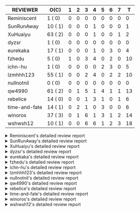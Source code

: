 |   REVIEWER    |  O(C)   | 1 | 2 | 3 | 4 | 5 | 6 | 7 | T  |
|---------------|---------|---|---|---|---|---|---|---|----|
| Reminiscent   |  1 ( 0) | 0 | 0 | 0 | 0 | 0 | 0 | 0 |  0 |
| SunRunAway    | 10 ( 1) | 0 | 0 | 0 | 1 | 0 | 0 | 0 |  1 |
| XuHuaiyu      | 63 ( 2) | 0 | 0 | 0 | 1 | 0 | 0 | 1 |  2 |
| dyzsr         |  1 ( 0) | 0 | 0 | 0 | 0 | 0 | 0 | 0 |  0 |
| eurekaka      | 17 ( 1) | 0 | 0 | 0 | 1 | 0 | 3 | 0 |  4 |
| fzhedu        |  5 ( 0) | 1 | 0 | 3 | 4 | 0 | 2 | 0 | 10 |
| ichn-hu       |  1 ( 0) | 0 | 0 | 0 | 0 | 2 | 3 | 0 |  5 |
| lzmhhh123     | 55 ( 1) | 0 | 0 | 2 | 4 | 0 | 2 | 2 | 10 |
| nullnotnil    |  0 ( 0) | 0 | 0 | 0 | 0 | 0 | 0 | 0 |  0 |
| qw4990        | 61 ( 2) | 0 | 1 | 5 | 1 | 4 | 1 | 1 | 13 |
| rebelice      | 14 ( 0) | 0 | 0 | 1 | 3 | 1 | 0 | 1 |  6 |
| time-and-fate | 14 ( 1) | 0 | 2 | 1 | 0 | 3 | 0 | 0 |  6 |
| winoros       | 37 ( 3) | 0 | 1 | 6 | 1 | 3 | 1 | 2 | 14 |
| wshwsh12      | 10 ( 1) | 0 | 0 | 6 | 6 | 1 | 2 | 3 | 18 |


<details> 
  <summary>Reminiscent's detailed review report</summary> 

## To Be Reviewed

|    REPO    |                                                              PR                                                               | C | LASTED |
|------------|-------------------------------------------------------------------------------------------------------------------------------|---|--------|
| tidb/24016 | [planner: fix index-out-of-range error when checking only_full_group_by (#23844)](https://github.com/pingcap/tidb/pull/24016) |   | 53d20h |


## Reviewed in Last 7 Days

| REPO | PR | C | D | R |
|------|----|---|---|---|


</details> 


<details> 
  <summary>SunRunAway's detailed review report</summary> 

## To Be Reviewed

|    REPO    |                                                                  PR                                                                   | C | LASTED  |
|------------|---------------------------------------------------------------------------------------------------------------------------------------|---|---------|
| tidb/19178 | [executor: Refactor probe channel](https://github.com/pingcap/tidb/pull/19178)                                                        |   | 297d18h |
| tidb/19807 | [executor: parallel evaluation for hash aggregate distinct](https://github.com/pingcap/tidb/pull/19807)                               |   | 275d12h |
| tidb/19900 | [executor: enable inline projection for sort&topN](https://github.com/pingcap/tidb/pull/19900)                                        | Y | 270d19h |
| tidb/20140 | [expressions: Support `bin-to-uuid` and `uuid-to-bin`](https://github.com/pingcap/tidb/pull/20140)                                    |   | 257d23h |
| tidb/21207 | [planner: fix the inappropriate out-of-range range estimation rule](https://github.com/pingcap/tidb/pull/21207)                       |   | 195d20h |
| tidb/21834 | [planner: enhanced index range calculation plan](https://github.com/pingcap/tidb/pull/21834)                                          |   | 172d20h |
| tidb/21878 | [planner: do not push down lock to pointGet/bacthPointGet when selection exists](https://github.com/pingcap/tidb/pull/21878)          |   | 170d19h |
| tidb/21956 | [planner/preprocessor: disallow into-outfile clause in some place](https://github.com/pingcap/tidb/pull/21956)                        |   | 166d0h  |
| tidb/22217 | [*: rewrite origin SQL with default DB for SQL bindings (#21275)](https://github.com/pingcap/tidb/pull/22217)                         |   | 151d19h |
| tidb/22379 | [[experiment] executor: allow aggregation to spill disk when running out of memory quota](https://github.com/pingcap/tidb/pull/22379) |   | 144d20h |


## Reviewed in Last 7 Days

|     REPO     |                                    PR                                     | C | D |  R   |
|--------------|---------------------------------------------------------------------------|---|---|------|
| docs-cn/6381 | [Add documentation for SEM](https://github.com/pingcap/docs-cn/pull/6381) |   | 4 | 2d1h |


</details> 


<details> 
  <summary>XuHuaiyu's detailed review report</summary> 

## To Be Reviewed

|     REPO     |                                                                                    PR                                                                                     | C | LASTED  |
|--------------|---------------------------------------------------------------------------------------------------------------------------------------------------------------------------|---|---------|
| docs-cn/5561 | [Add sql optimization-related docs to toc](https://github.com/pingcap/docs-cn/pull/5561)                                                                                  |   | 104d16h |
| tidb/19900   | [executor: enable inline projection for sort&topN](https://github.com/pingcap/tidb/pull/19900)                                                                            | Y | 270d19h |
| docs-cn/6409 | [Change tidb_memory_usage_alarm_ratio scope to instance ](https://github.com/pingcap/docs-cn/pull/6409)                                                                   |   | 2d17h   |
| tidb/19957   | [executor: add builtin aggregate function `json_arrayagg`](https://github.com/pingcap/tidb/pull/19957)                                                                    | Y | 268d15h |
| tidb/20140   | [expressions: Support `bin-to-uuid` and `uuid-to-bin`](https://github.com/pingcap/tidb/pull/20140)                                                                        |   | 257d23h |
| tidb/20790   | [collation: add pinyin collation for chinese charset support](https://github.com/pingcap/tidb/pull/20790)                                                                 |   | 215d22h |
| tidb/21064   | [planner, executor: fix cast not check error](https://github.com/pingcap/tidb/pull/21064)                                                                                 |   | 203d10h |
| tidb/21334   | [*: make rollback work on user-defined variables](https://github.com/pingcap/tidb/pull/21334)                                                                             |   | 192d15h |
| tidb/21401   | [expression: incompatibility with MySQL for ADDTIME()](https://github.com/pingcap/tidb/pull/21401)                                                                        |   | 188d12h |
| tidb/21536   | [executor: add slow-log file meta cache to avoid repeat read file meta information](https://github.com/pingcap/tidb/pull/21536)                                           |   | 181d16h |
| tidb/21564   | [ddl: fix Incorrect behavior of NO_ZERO_DATE when altering table](https://github.com/pingcap/tidb/pull/21564)                                                             |   | 180d17h |
| tidb/22131   | [privilege: remove leading and trailing space when create user and role](https://github.com/pingcap/tidb/pull/22131)                                                      |   | 157d20h |
| tidb/22163   | [expression: separated arithmeticMinusIntSig](https://github.com/pingcap/tidb/pull/22163)                                                                                 |   | 153d14h |
| tidb/22186   | [executor: fix select into outfile with year type column has no data (#22175)](https://github.com/pingcap/tidb/pull/22186)                                                |   | 152d17h |
| tidb/22616   | [expression: from_unixtime accept 64-bit integers](https://github.com/pingcap/tidb/pull/22616)                                                                            |   | 129d0h  |
| tidb/22631   | [executor: refine window processor](https://github.com/pingcap/tidb/pull/22631)                                                                                           |   | 127d0h  |
| tidb/22696   | [expression: enable arithmetic Mod push down](https://github.com/pingcap/tidb/pull/22696)                                                                                 |   | 123d18h |
| tidb/22711   | [executor: Fix inline schema name](https://github.com/pingcap/tidb/pull/22711)                                                                                            |   | 123d13h |
| tidb/22722   | [planner, errno: make error code of ErrMixOfGroupFuncAndFields consistent with MySQL](https://github.com/pingcap/tidb/pull/22722)                                         |   | 122d22h |
| tidb/23012   | [executor: fix affected rows of ddls and complete uint tests](https://github.com/pingcap/tidb/pull/23012)                                                                 |   | 98d18h  |
| tidb/23295   | [util, types: don't let SPM be affected by charset (#23161)](https://github.com/pingcap/tidb/pull/23295)                                                                  |   | 86d13h  |
| tidb/23336   | [expression: fix unexpected constant fold when year compare string (#23281)](https://github.com/pingcap/tidb/pull/23336)                                                  |   | 82d20h  |
| tidb/23348   | [planner: show cast type in EXPLAIN in coptask (#23123)](https://github.com/pingcap/tidb/pull/23348)                                                                      |   | 82d19h  |
| tidb/23350   | [util/stringutil, util/ranger, planner: use hierarchical separators to simplify the parsing for info of EXPLAIN ](https://github.com/pingcap/tidb/pull/23350)             |   | 82d19h  |
| tidb/23398   | [expression: fix refine compare constant (#23339)](https://github.com/pingcap/tidb/pull/23398)                                                                            |   | 80d19h  |
| tidb/23433   | [WIP: speed up for slow query logs retrieving ](https://github.com/pingcap/tidb/pull/23433)                                                                               |   | 79d18h  |
| tidb/23497   | [expression: Let TiDB use Hyperscan to support multi-pattern-match](https://github.com/pingcap/tidb/pull/23497)                                                           |   | 74d23h  |
| tidb/23562   | [execution: reuse iterator in hash join](https://github.com/pingcap/tidb/pull/23562)                                                                                      |   | 73d14h  |
| tidb/23640   | [*: fix the bug about YEAR(0.9) returns NULL instead of 0 in NO_ZERO_DATE mode](https://github.com/pingcap/tidb/pull/23640)                                               |   | 69d15h  |
| tidb/23661   | [expression: Maintain separate scalar function pushdown lists for each engine instead of unified. (#23284)](https://github.com/pingcap/tidb/pull/23661)                   |   | 68d21h  |
| tidb/23884   | [Metric: Collect TiKV Read Duration Metric for SLI/SLO](https://github.com/pingcap/tidb/pull/23884)                                                                       |   | 60d21h  |
| tidb/23964   | [executor: GROUP_CONCAT(float) is not compatible with mysql](https://github.com/pingcap/tidb/pull/23964)                                                                  |   | 55d18h  |
| tidb/24016   | [planner: fix index-out-of-range error when checking only_full_group_by (#23844)](https://github.com/pingcap/tidb/pull/24016)                                             |   | 53d20h  |
| tidb/24033   | [statistics: fix some unstable tests in global stats (#23502)](https://github.com/pingcap/tidb/pull/24033)                                                                |   | 53d10h  |
| tidb/24053   | [executor: fix wrong convert from bit to string when do projection (#23960)](https://github.com/pingcap/tidb/pull/24053)                                                  |   | 52d17h  |
| tidb/24061   | [statistics: fix some potential panic in statistics (#23988)](https://github.com/pingcap/tidb/pull/24061)                                                                 |   | 52d14h  |
| tidb/24079   | [planner: change descScanFactor to scanFactor when ExpectedCount is small. (#23972)](https://github.com/pingcap/tidb/pull/24079)                                          |   | 51d21h  |
| tidb/24155   | [planner, executor: fix index merge partial table scan schema (#23936)](https://github.com/pingcap/tidb/pull/24155)                                                       |   | 47d21h  |
| tidb/24179   | [expression: fix float64 overflow check in plus/minus real function](https://github.com/pingcap/tidb/pull/24179)                                                          |   | 47d0h   |
| tidb/24228   | [executor: skip TestPrepareStmtAfterIsolationReadChange when race enable (#24200)](https://github.com/pingcap/tidb/pull/24228)                                            |   | 44d23h  |
| tidb/24241   | [planner/core: remove random test to reduce CI time (#24207)](https://github.com/pingcap/tidb/pull/24241)                                                                 |   | 44d16h  |
| tidb/24267   | [expression: fix wrong flen infer for bit constant (#23867)](https://github.com/pingcap/tidb/pull/24267)                                                                  |   | 42d19h  |
| tidb/24345   | [executor: fix data race of parallel apply operator (#24257)](https://github.com/pingcap/tidb/pull/24345)                                                                 |   | 39d20h  |
| tidb/24354   | [expression: fix wrong type infer for agg function when type is null (#24290)](https://github.com/pingcap/tidb/pull/24354)                                                |   | 39d18h  |
| tidb/24371   | [*: avoid create new parser object in prepared exec](https://github.com/pingcap/tidb/pull/24371)                                                                          |   | 38d21h  |
| tidb/24671   | [(DNM) Revert "planner, executor: enable inline projection for Limit (#20288)"](https://github.com/pingcap/tidb/pull/24671)                                               |   | 23d17h  |
| tidb/24772   | [executor: fix wrong enum key in point get (#24618)](https://github.com/pingcap/tidb/pull/24772)                                                                          |   | 18d8h   |
| tidb/24802   | [executor: add table name in log (#24666)](https://github.com/pingcap/tidb/pull/24802)                                                                                    |   | 17d17h  |
| tidb/24816   | [*: fix inconsistent spelling "Sql"](https://github.com/pingcap/tidb/pull/24816)                                                                                          |   | 16d21h  |
| tidb/24889   | [types: warning information is inconsistent with MySQL when convert string to double/float](https://github.com/pingcap/tidb/pull/24889)                                   |   | 12d15h  |
| tidb/24913   | [planner: fix incorrect usage of UNION and INTO](https://github.com/pingcap/tidb/pull/24913)                                                                              |   | 11d0h   |
| tidb/24915   | [expresssion: determine the field type of control function with enum type (#24830)](https://github.com/pingcap/tidb/pull/24915)                                           |   | 10d23h  |
| tidb/25011   | [executor: make the ParallelApply be safe to be called again after returning empty results (#24935)](https://github.com/pingcap/tidb/pull/25011)                          |   | 6d0h    |
| tidb/25051   | [planner/core: support union all for mpp. (#24287)](https://github.com/pingcap/tidb/pull/25051)                                                                           |   | 4d21h   |
| tidb/25058   | [bindinfo,planner: report error when creating sql binding on temporary table](https://github.com/pingcap/tidb/pull/25058)                                                 |   | 4d18h   |
| tidb/25078   | [.github: update codeowners](https://github.com/pingcap/tidb/pull/25078)                                                                                                  |   | 4d0h    |
| tidb/25116   | [executor: fix ifnull bug when arg is enum/set (#25110)](https://github.com/pingcap/tidb/pull/25116)                                                                      |   | 3d12h   |
| tidb/25133   | [expression: push down left/right/abs to tiflash (#25018)](https://github.com/pingcap/tidb/pull/25133)                                                                    |   | 2d23h   |
| tidb/25135   | [typo: GetlogicalTS4TaskMap -> GetLogicalTS4TaskMap](https://github.com/pingcap/tidb/pull/25135)                                                                          |   | 2d22h   |
| tidb/25139   | [planner: fix a panic caused by sinking a Limit with inlined Proj into IndexLookUp when accessing a partition table (#25063)](https://github.com/pingcap/tidb/pull/25139) |   | 2d21h   |
| tidb/25148   | [expression: support `str_to_date` push to TiFlash (#25095)](https://github.com/pingcap/tidb/pull/25148)                                                                  |   | 2d20h   |
| tidb/25162   | [planner/core: push down topn to mpp (#24081)](https://github.com/pingcap/tidb/pull/25162)                                                                                |   | 2d18h   |
| tidb/25171   | [expression: Support push function replace down to TiFlash (#25084)](https://github.com/pingcap/tidb/pull/25171)                                                          |   | 2d15h   |


## Reviewed in Last 7 Days

|    REPO    |                                             PR                                              | C | D |   R   |
|------------|---------------------------------------------------------------------------------------------|---|---|-------|
| tidb/25110 | [executor: fix ifnull bug when arg is enum/set](https://github.com/pingcap/tidb/pull/25110) |   | 4 | 0h    |
| tidb/24809 | [executor: add CTEExec and CTETableReaderExec](https://github.com/pingcap/tidb/pull/24809)  |   | 7 | 11d0h |


</details> 


<details> 
  <summary>dyzsr's detailed review report</summary> 

## To Be Reviewed

|    REPO    |                                                                 PR                                                                  | C | LASTED |
|------------|-------------------------------------------------------------------------------------------------------------------------------------|---|--------|
| tidb/24018 | [ranger: fix the range construction behavior when the column's type is `YEAR` (#23559)](https://github.com/pingcap/tidb/pull/24018) |   | 53d19h |


## Reviewed in Last 7 Days

| REPO | PR | C | D | R |
|------|----|---|---|---|


</details> 


<details> 
  <summary>eurekaka's detailed review report</summary> 

## To Be Reviewed

|    REPO    |                                                                PR                                                                | C | LASTED  |
|------------|----------------------------------------------------------------------------------------------------------------------------------|---|---------|
| tidb/20877 | [statistics: collect index usage information](https://github.com/pingcap/tidb/pull/20877)                                        |   | 213d18h |
| tidb/23316 | [planner: Fix rebuild range for prepared plan](https://github.com/pingcap/tidb/pull/23316)                                       |   | 83d18h  |
| tidb/23373 | [executor: fix get var expr when session var is hex literal (#23241)](https://github.com/pingcap/tidb/pull/23373)                |   | 81d20h  |
| tidb/23760 | [collation: fix tidb panic when compare string with collation](https://github.com/pingcap/tidb/pull/23760)                       |   | 67d15h  |
| tidb/24033 | [statistics: fix some unstable tests in global stats (#23502)](https://github.com/pingcap/tidb/pull/24033)                       |   | 53d10h  |
| tidb/24061 | [statistics: fix some potential panic in statistics (#23988)](https://github.com/pingcap/tidb/pull/24061)                        |   | 52d14h  |
| tidb/24079 | [planner: change descScanFactor to scanFactor when ExpectedCount is small. (#23972)](https://github.com/pingcap/tidb/pull/24079) |   | 51d21h  |
| tidb/24147 | [docs/design: add proposal for common table expression](https://github.com/pingcap/tidb/pull/24147)                              |   | 48d0h   |
| tidb/24155 | [planner, executor: fix index merge partial table scan schema (#23936)](https://github.com/pingcap/tidb/pull/24155)              |   | 47d21h  |
| tidb/24633 | [planner: fix incorrect TableDual plan built from nulleq (#24596)](https://github.com/pingcap/tidb/pull/24633)                   | Y | 24d15h  |
| tidb/24635 | [ranger: fix the case which could have duplicate ranges (#24590)](https://github.com/pingcap/tidb/pull/24635)                    |   | 24d15h  |
| tidb/24649 | [server: close the temporary session in HTTP API to avoid memory leak (#24339)](https://github.com/pingcap/tidb/pull/24649)      |   | 24d1h   |
| tidb/24650 | [server: close the temporary session in HTTP API to avoid memory leak (#24339)](https://github.com/pingcap/tidb/pull/24650)      |   | 24d1h   |
| tidb/25051 | [planner/core: support union all for mpp. (#24287)](https://github.com/pingcap/tidb/pull/25051)                                  |   | 4d21h   |
| tidb/25058 | [bindinfo,planner: report error when creating sql binding on temporary table](https://github.com/pingcap/tidb/pull/25058)        |   | 4d18h   |
| tidb/25062 | [planner: generate correct number of rows when all agg funcs are pruned (#24937)](https://github.com/pingcap/tidb/pull/25062)    |   | 4d17h   |
| tidb/25162 | [planner/core: push down topn to mpp (#24081)](https://github.com/pingcap/tidb/pull/25162)                                       |   | 2d18h   |


## Reviewed in Last 7 Days

|    REPO    |                                                          PR                                                           | C | D |   R    |
|------------|-----------------------------------------------------------------------------------------------------------------------|---|---|--------|
| tidb/25081 | [planner: support explain analyze for mpp task with union (#24898)](https://github.com/pingcap/tidb/pull/25081)       |   | 4 | 4h     |
| tidb/24999 | [statistics: support indexes containing virtual column for full sampling](https://github.com/pingcap/tidb/pull/24999) |   | 6 | 20h    |
| tidb/24958 | [statistics: relax the check of the OutOfRange](https://github.com/pingcap/tidb/pull/24958)                           |   | 6 | 3d21h  |
| tidb/24287 | [planner/core: support union all for mpp.](https://github.com/pingcap/tidb/pull/24287)                                |   | 6 | 35d23h |


</details> 


<details> 
  <summary>fzhedu's detailed review report</summary> 

## To Be Reviewed

|    REPO    |                                                          PR                                                           | C | LASTED |
|------------|-----------------------------------------------------------------------------------------------------------------------|---|--------|
| tidb/24724 | [store/copr: balance region for batch cop task (#24521)](https://github.com/pingcap/tidb/pull/24724)                  |   | 19d17h |
| tidb/25051 | [planner/core: support union all for mpp. (#24287)](https://github.com/pingcap/tidb/pull/25051)                       |   | 4d21h  |
| tidb/25106 | [planner: support push down broadcast cartesian join to TiFlash (#25049)](https://github.com/pingcap/tidb/pull/25106) |   | 3d17h  |
| tidb/25142 | [planner: Mpp outer join build side (#25130)](https://github.com/pingcap/tidb/pull/25142)                             |   | 2d21h  |
| tidb/25159 | [planner/core: support limit push down (#24757)](https://github.com/pingcap/tidb/pull/25159)                          |   | 2d18h  |


## Reviewed in Last 7 Days

|    REPO    |                                                      PR                                                      | C | D |   R    |
|------------|--------------------------------------------------------------------------------------------------------------|---|---|--------|
| tics/2109  | [Cartesian join may poc](https://github.com/pingcap/tics/pull/2109)                                          |   | 1 | 1h     |
| tics/2083  | [use multi threads for not joined data](https://github.com/pingcap/tics/pull/2083)                           |   | 3 | 8h     |
| tidb/25138 | [planner/core: remove unstable test](https://github.com/pingcap/tidb/pull/25138)                             |   | 3 | 0h     |
| tidb/25130 | [planner: Mpp outer join build side](https://github.com/pingcap/tidb/pull/25130)                             |   | 3 | 0h     |
| tics/2041  | [support cartesian join in TiFlash](https://github.com/pingcap/tics/pull/2041)                               |   | 4 | 2d1h   |
| tidb/24757 | [planner/core: support limit push down](https://github.com/pingcap/tidb/pull/24757)                          |   | 4 | 14d23h |
| tidb/25049 | [planner: support push down broadcast cartesian join to TiFlash](https://github.com/pingcap/tidb/pull/25049) |   | 4 | 1d3h   |
| tics/2014  | [Some minor refinements to avoid data copy.](https://github.com/pingcap/tics/pull/2014)                      |   | 4 | 6d18h  |
| tidb/24287 | [planner/core: support union all for mpp.](https://github.com/pingcap/tidb/pull/24287)                       |   | 6 | 36d4h  |
| tipb/227   | [More executor info for mpp](https://github.com/pingcap/tipb/pull/227)                                       |   | 6 | 0h     |


</details> 


<details> 
  <summary>ichn-hu's detailed review report</summary> 

## To Be Reviewed

|    REPO    |                                                   PR                                                   | C | LASTED |
|------------|--------------------------------------------------------------------------------------------------------|---|--------|
| tidb/25133 | [expression: push down left/right/abs to tiflash (#25018)](https://github.com/pingcap/tidb/pull/25133) |   | 2d23h  |


## Reviewed in Last 7 Days

|    REPO    |                                                             PR                                                              | C | D |  R  |
|------------|-----------------------------------------------------------------------------------------------------------------------------|---|---|-----|
| tidb/25048 | [docs: fix typo](https://github.com/pingcap/tidb/pull/25048)                                                                |   | 5 | 1h  |
| tidb/25035 | [case: make CTE case be stable](https://github.com/pingcap/tidb/pull/25035)                                                 |   | 5 | 19h |
| tidb/25026 | [planner: try to fix some unstable test cases about partition table statistics](https://github.com/pingcap/tidb/pull/25026) |   | 6 | 2h  |
| tidb/25018 | [expression: push down left/right/abs to tiflash](https://github.com/pingcap/tidb/pull/25018)                               |   | 6 | 5h  |
| tidb/25019 | [executor: supports as of timestamp compatibility](https://github.com/pingcap/tidb/pull/25019)                              |   | 6 | 3h  |


</details> 


<details> 
  <summary>lzmhhh123's detailed review report</summary> 

## To Be Reviewed

|    REPO    |                                                                                    PR                                                                                     | C | LASTED  |
|------------|---------------------------------------------------------------------------------------------------------------------------------------------------------------------------|---|---------|
| tidb/20444 | [expression: add json_merge_patch](https://github.com/pingcap/tidb/pull/20444)                                                                                            |   | 235d22h |
| tidb/20465 | [expression: add uuidShortFunction](https://github.com/pingcap/tidb/pull/20465)                                                                                           |   | 234d20h |
| tidb/20642 | [executor: modify admin executors to support partitioned table with global index](https://github.com/pingcap/tidb/pull/20642)                                             |   | 223d17h |
| tidb/20903 | [planner: fix confused and unnecessary double-projection in plans.](https://github.com/pingcap/tidb/pull/20903)                                                           |   | 212d18h |
| tidb/21018 | [planner: don't push down null sensitive join conditions (#19620)](https://github.com/pingcap/tidb/pull/21018)                                                            |   | 206d18h |
| tidb/21195 | [brie: integrate lightning to suport IMPORT statement](https://github.com/pingcap/tidb/pull/21195)                                                                        |   | 196d0h  |
| tidb/21334 | [*: make rollback work on user-defined variables](https://github.com/pingcap/tidb/pull/21334)                                                                             |   | 192d15h |
| tidb/21347 | [session: make rollback work on global variables](https://github.com/pingcap/tidb/pull/21347)                                                                             |   | 191d21h |
| tidb/21487 | [*: ensure TABLE statement works](https://github.com/pingcap/tidb/pull/21487)                                                                                             |   | 185d6h  |
| tidb/21651 | [planner: allow filter condition pushing down to IndexScan for prefix index](https://github.com/pingcap/tidb/pull/21651)                                                  |   | 178d15h |
| tidb/22126 | [*: add `sys` schema, `sys.SCHEMA_UNUSED_INDEXES` view and `sys.SCHEMA_INDEX_USAGE` view](https://github.com/pingcap/tidb/pull/22126)                                     |   | 157d21h |
| tidb/22372 | [executor: fix SelectForUpdate in decorrelated subquery under pessimistic mode](https://github.com/pingcap/tidb/pull/22372)                                               |   | 145d11h |
| tidb/22478 | [planner, executor: fix query partition table with global unique index get wrong result](https://github.com/pingcap/tidb/pull/22478)                                      |   | 136d14h |
| tidb/22631 | [executor: refine window processor](https://github.com/pingcap/tidb/pull/22631)                                                                                           |   | 127d0h  |
| tidb/22699 | [brie: add error info column and history backup/restore info in sql](https://github.com/pingcap/tidb/pull/22699)                                                          |   | 123d17h |
| tidb/23149 | [core: support left join and right join for join reorder](https://github.com/pingcap/tidb/pull/23149)                                                                     |   | 92d13h  |
| tidb/23348 | [planner: show cast type in EXPLAIN in coptask (#23123)](https://github.com/pingcap/tidb/pull/23348)                                                                      |   | 82d19h  |
| tidb/23373 | [executor: fix get var expr when session var is hex literal (#23241)](https://github.com/pingcap/tidb/pull/23373)                                                         |   | 81d20h  |
| tidb/23661 | [expression: Maintain separate scalar function pushdown lists for each engine instead of unified. (#23284)](https://github.com/pingcap/tidb/pull/23661)                   |   | 68d21h  |
| tidb/23703 | [expression: fix approx_percent panic on bit column (#23687)](https://github.com/pingcap/tidb/pull/23703)                                                                 |   | 68d15h  |
| tidb/23760 | [collation: fix tidb panic when compare string with collation](https://github.com/pingcap/tidb/pull/23760)                                                                |   | 67d15h  |
| tidb/23940 | [config, ddl: allow auto inc columns in generated columns and expression indexes](https://github.com/pingcap/tidb/pull/23940)                                             |   | 57d19h  |
| tidb/23968 | [statistics: fix unstable TestDropPartitionStats test](https://github.com/pingcap/tidb/pull/23968)                                                                        |   | 55d16h  |
| tidb/23987 | [executor: Implements json_arrayagg function](https://github.com/pingcap/tidb/pull/23987)                                                                                 |   | 54d19h  |
| tidb/24016 | [planner: fix index-out-of-range error when checking only_full_group_by (#23844)](https://github.com/pingcap/tidb/pull/24016)                                             |   | 53d20h  |
| tidb/24018 | [ranger: fix the range construction behavior when the column's type is `YEAR` (#23559)](https://github.com/pingcap/tidb/pull/24018)                                       |   | 53d19h  |
| tidb/24151 | [ddl: admin show ddl jobs output confusing with multiple jobs](https://github.com/pingcap/tidb/pull/24151)                                                                |   | 47d22h  |
| tidb/24155 | [planner, executor: fix index merge partial table scan schema (#23936)](https://github.com/pingcap/tidb/pull/24155)                                                       |   | 47d21h  |
| tidb/24186 | [executor: make column default value being aware of NO_ZERO_IN_DATE (#24174)](https://github.com/pingcap/tidb/pull/24186)                                                 |   | 46d20h  |
| tidb/24211 | [*: support txn retry when auto id meets duplicate entry](https://github.com/pingcap/tidb/pull/24211)                                                                     |   | 45d14h  |
| tidb/24268 | [expression: fix cast real, decimal to time (#24120)](https://github.com/pingcap/tidb/pull/24268)                                                                         |   | 42d18h  |
| tidb/24539 | [statistics: dump FMSketch to KV only for partition table with dynamic prune mode (#24453)](https://github.com/pingcap/tidb/pull/24539)                                   |   | 26d22h  |
| tidb/24600 | [store/tikv: change backoff type for missed tiflash peer. (#24577)](https://github.com/pingcap/tidb/pull/24600)                                                           |   | 25d13h  |
| tidb/24633 | [planner: fix incorrect TableDual plan built from nulleq (#24596)](https://github.com/pingcap/tidb/pull/24633)                                                            | Y | 24d15h  |
| tidb/24641 | [ddl: converts NULL to NOT NULL for column types with NULL data reports err](https://github.com/pingcap/tidb/pull/24641)                                                  |   | 24d12h  |
| tidb/24778 | [expression: Push down group concat to TiFlash](https://github.com/pingcap/tidb/pull/24778)                                                                               |   | 17d23h  |
| tidb/24801 | [expression: support cast real/int as real (#24670)](https://github.com/pingcap/tidb/pull/24801)                                                                          |   | 17d17h  |
| tidb/24806 | [config: ignore tiflash when show config (#24770)](https://github.com/pingcap/tidb/pull/24806)                                                                            |   | 17d12h  |
| tidb/24915 | [expresssion: determine the field type of control function with enum type (#24830)](https://github.com/pingcap/tidb/pull/24915)                                           |   | 10d23h  |
| tidb/24919 | [store/helper, infoschema: fix the bug that cannot find down-peer (#24881)](https://github.com/pingcap/tidb/pull/24919)                                                   |   | 10d22h  |
| tidb/24921 | [planner: update IsCompleteModeAgg and transform function of RuleInjectProjectionBelowAgg to fix distinct agg bug](https://github.com/pingcap/tidb/pull/24921)            |   | 10d20h  |
| tidb/24938 | [executor: Error message is inconsistent with MySQL when execute insert into operationn](https://github.com/pingcap/tidb/pull/24938)                                      |   | 10d16h  |
| tidb/25011 | [executor: make the ParallelApply be safe to be called again after returning empty results (#24935)](https://github.com/pingcap/tidb/pull/25011)                          |   | 6d0h    |
| tidb/25042 | [*: remove session.GetDomain](https://github.com/pingcap/tidb/pull/25042)                                                                                                 |   | 5d1h    |
| tidb/25051 | [planner/core: support union all for mpp. (#24287)](https://github.com/pingcap/tidb/pull/25051)                                                                           |   | 4d21h   |
| tidb/25106 | [planner: support push down broadcast cartesian join to TiFlash (#25049)](https://github.com/pingcap/tidb/pull/25106)                                                     |   | 3d17h   |
| tidb/25109 | [expression: Support cast string as real push down (#25096)](https://github.com/pingcap/tidb/pull/25109)                                                                  |   | 3d15h   |
| tidb/25116 | [executor: fix ifnull bug when arg is enum/set (#25110)](https://github.com/pingcap/tidb/pull/25116)                                                                      |   | 3d12h   |
| tidb/25123 | [store/tikv: add and fix some metrics for the new retry logic](https://github.com/pingcap/tidb/pull/25123)                                                                |   | 3d1h    |
| tidb/25139 | [planner: fix a panic caused by sinking a Limit with inlined Proj into IndexLookUp when accessing a partition table (#25063)](https://github.com/pingcap/tidb/pull/25139) |   | 2d21h   |
| tidb/25141 | [expression: make escape character can be handled in like function](https://github.com/pingcap/tidb/pull/25141)                                                           |   | 2d21h   |
| tidb/25145 | [expression: Support push function year,day,datediff,datesub,castTimeAsString,concat_ws down to TiFlash. (#25097)](https://github.com/pingcap/tidb/pull/25145)            |   | 2d21h   |
| tidb/25146 | [expression: Support push function unix_timestamp, concat down to TiFlash. (#25083)](https://github.com/pingcap/tidb/pull/25146)                                          |   | 2d21h   |
| tidb/25159 | [planner/core: support limit push down (#24757)](https://github.com/pingcap/tidb/pull/25159)                                                                              |   | 2d18h   |
| tidb/25182 | [wip: executor: build hash table parallelly](https://github.com/pingcap/tidb/pull/25182)                                                                                  |   | 1d13h   |


## Reviewed in Last 7 Days

|      REPO      |                                                             PR                                                              | C | D |   R    |
|----------------|-----------------------------------------------------------------------------------------------------------------------------|---|---|--------|
| tidb/25101     | [expression: processing empty string for enum index correctly](https://github.com/pingcap/tidb/pull/25101)                  |   | 3 | 23h    |
| tidb/25129     | [telemetry: fix panic caused by assign nil map](https://github.com/pingcap/tidb/pull/25129)                                 |   | 3 | 0h     |
| tidb/25110     | [executor: fix ifnull bug when arg is enum/set](https://github.com/pingcap/tidb/pull/25110)                                 |   | 4 | 0h     |
| tidb/25081     | [planner: support explain analyze for mpp task with union (#24898)](https://github.com/pingcap/tidb/pull/25081)             |   | 4 | 4h     |
| tidb-test/1203 | [mysql-test: fix window function result](https://github.com/pingcap/tidb-test/pull/1203)                                    |   | 4 | 21h    |
| tidb/25006     | [Telemetry: Add slow query statistic bucket into telemetry data](https://github.com/pingcap/tidb/pull/25006)                |   | 4 | 2d13h  |
| tidb/25026     | [planner: try to fix some unstable test cases about partition table statistics](https://github.com/pingcap/tidb/pull/25026) |   | 6 | 7h     |
| tikv/10280     | [analyze: correct the offset used in sampling](https://github.com/tikv/tikv/pull/10280)                                     | Y | 6 | 0h     |
| tidb/24287     | [planner/core: support union all for mpp.](https://github.com/pingcap/tidb/pull/24287)                                      |   | 7 | 35d19h |
| tidb/24551     | [planner: create new column slice in PreparePossibleProperties (#24342)](https://github.com/pingcap/tidb/pull/24551)        |   | 7 | 20d14h |


</details> 


<details> 
  <summary>nullnotnil's detailed review report</summary> 

## To Be Reviewed

| REPO | PR | C | LASTED |
|------|----|---|--------|


## Reviewed in Last 7 Days

| REPO | PR | C | D | R |
|------|----|---|---|---|


</details> 


<details> 
  <summary>qw4990's detailed review report</summary> 

## To Be Reviewed

|     REPO     |                                                                               PR                                                                               | C | LASTED  |
|--------------|----------------------------------------------------------------------------------------------------------------------------------------------------------------|---|---------|
| docs-cn/5561 | [Add sql optimization-related docs to toc](https://github.com/pingcap/docs-cn/pull/5561)                                                                       |   | 104d16h |
| tidb/20708   | [*: separate auto_increment ID allocator from _tidb_rowid allocator](https://github.com/pingcap/tidb/pull/20708)                                               |   | 220d21h |
| docs/5498    | [partitioning: Corrected partition management](https://github.com/pingcap/docs/pull/5498)                                                                      |   | 41d20h  |
| docs-cn/6410 | [optimizer: modify docs for analyze behavior](https://github.com/pingcap/docs-cn/pull/6410)                                                                    |   | 18h     |
| tidb/21018   | [planner: don't push down null sensitive join conditions (#19620)](https://github.com/pingcap/tidb/pull/21018)                                                 |   | 206d18h |
| tidb/21318   | [planner, expression: use the range of column types to simplify expressions](https://github.com/pingcap/tidb/pull/21318)                                       |   | 192d20h |
| tidb/21401   | [expression: incompatibility with MySQL for ADDTIME()](https://github.com/pingcap/tidb/pull/21401)                                                             |   | 188d12h |
| tidb/21508   | [execution: fix dayofweek('0000-00-00') behavior](https://github.com/pingcap/tidb/pull/21508)                                                                  |   | 184d11h |
| tidb/21887   | [types: support %X %V %W formats for STR_TO_DATE()](https://github.com/pingcap/tidb/pull/21887)                                                                |   | 169d12h |
| tidb/22146   | [executor: forbid SFU on view](https://github.com/pingcap/tidb/pull/22146)                                                                                     |   | 153d23h |
| tidb/22217   | [*: rewrite origin SQL with default DB for SQL bindings (#21275)](https://github.com/pingcap/tidb/pull/22217)                                                  |   | 151d19h |
| tidb/22234   | [executor, planner: ON DUPLICATE UPDATE can refer to un-project col (#14412)](https://github.com/pingcap/tidb/pull/22234)                                      |   | 151d16h |
| tidb/22261   | [time: fix parse datetime won't truncate the reluctant string (#22232)](https://github.com/pingcap/tidb/pull/22261)                                            |   | 150d20h |
| tidb/22374   | [expression: separated arithmeticIntDivideSig](https://github.com/pingcap/tidb/pull/22374)                                                                     |   | 145d1h  |
| tidb/22415   | [ddl: refactor bundle[2/2] [6/6]](https://github.com/pingcap/tidb/pull/22415)                                                                                  |   | 141d18h |
| tidb/22416   | [core: fix subQuery at projection in only_full_group](https://github.com/pingcap/tidb/pull/22416)                                                              | Y | 141d13h |
| tidb/22541   | [expression: Support builtin function SOUNDEX](https://github.com/pingcap/tidb/pull/22541)                                                                     |   | 131d10h |
| tidb/22862   | [brie: fix the problem that ddl restored by BR via SQL is not replicated to downstream](https://github.com/pingcap/tidb/pull/22862)                            |   | 105d0h  |
| tidb/23295   | [util, types: don't let SPM be affected by charset (#23161)](https://github.com/pingcap/tidb/pull/23295)                                                       |   | 86d13h  |
| tidb/23316   | [planner: Fix rebuild range for prepared plan](https://github.com/pingcap/tidb/pull/23316)                                                                     |   | 83d18h  |
| tidb/23373   | [executor: fix get var expr when session var is hex literal (#23241)](https://github.com/pingcap/tidb/pull/23373)                                              |   | 81d20h  |
| tidb/23398   | [expression: fix refine compare constant (#23339)](https://github.com/pingcap/tidb/pull/23398)                                                                 |   | 80d19h  |
| tidb/23590   | [planner, table: optimize the list partition pruner for range query](https://github.com/pingcap/tidb/pull/23590)                                               |   | 72d17h  |
| tidb/23661   | [expression: Maintain separate scalar function pushdown lists for each engine instead of unified. (#23284)](https://github.com/pingcap/tidb/pull/23661)        |   | 68d21h  |
| tidb/23730   | [distsql/*: typo fix for `dispatches`](https://github.com/pingcap/tidb/pull/23730)                                                                             |   | 67d20h  |
| tidb/23796   | [tests: make TestIndexLookupMergeJoinHang and TestIssue18068 stable (#23741)](https://github.com/pingcap/tidb/pull/23796)                                      |   | 66d21h  |
| tidb/23849   | [ddl: tidb panic while query hash partition table with is null condition](https://github.com/pingcap/tidb/pull/23849)                                          |   | 62d14h  |
| tidb/23963   | [executor: checking chunk is full precedes filtering](https://github.com/pingcap/tidb/pull/23963)                                                              |   | 55d18h  |
| tidb/23987   | [executor: Implements json_arrayagg function](https://github.com/pingcap/tidb/pull/23987)                                                                      |   | 54d19h  |
| tidb/24018   | [ranger: fix the range construction behavior when the column's type is `YEAR` (#23559)](https://github.com/pingcap/tidb/pull/24018)                            |   | 53d19h  |
| tidb/24241   | [planner/core: remove random test to reduce CI time (#24207)](https://github.com/pingcap/tidb/pull/24241)                                                      |   | 44d16h  |
| tidb/24267   | [expression: fix wrong flen infer for bit constant (#23867)](https://github.com/pingcap/tidb/pull/24267)                                                       |   | 42d19h  |
| tidb/24354   | [expression: fix wrong type infer for agg function when type is null (#24290)](https://github.com/pingcap/tidb/pull/24354)                                     |   | 39d18h  |
| tidb/24374   | [planner: filter conflict read_from_storage hints (#24313)](https://github.com/pingcap/tidb/pull/24374)                                                        |   | 38d20h  |
| tidb/24382   | [statistics: trigger auto-analyze based on histogram row count](https://github.com/pingcap/tidb/pull/24382)                                                    |   | 38d17h  |
| tidb/24432   | [store/copr: invalidate stale regions for Mpp query. (#24410)](https://github.com/pingcap/tidb/pull/24432)                                                     |   | 31d17h  |
| tidb/24539   | [statistics: dump FMSketch to KV only for partition table with dynamic prune mode (#24453)](https://github.com/pingcap/tidb/pull/24539)                        |   | 26d22h  |
| tidb/24575   | [*: introduce snapshot into analyze](https://github.com/pingcap/tidb/pull/24575)                                                                               |   | 25d19h  |
| tidb/24633   | [planner: fix incorrect TableDual plan built from nulleq (#24596)](https://github.com/pingcap/tidb/pull/24633)                                                 | Y | 24d15h  |
| tidb/24635   | [ranger: fix the case which could have duplicate ranges (#24590)](https://github.com/pingcap/tidb/pull/24635)                                                  |   | 24d15h  |
| tidb/24663   | [planner: include schema name when checking duplicate table aliases](https://github.com/pingcap/tidb/pull/24663)                                               |   | 23d18h  |
| tidb/24691   | [executor: optimize warning information when query table information_schema.cluster_config](https://github.com/pingcap/tidb/pull/24691)                        |   | 20d16h  |
| tidb/24711   | [expression: add builtin function ``json_merge_patch``](https://github.com/pingcap/tidb/pull/24711)                                                            |   | 19d21h  |
| tidb/24772   | [executor: fix wrong enum key in point get (#24618)](https://github.com/pingcap/tidb/pull/24772)                                                               |   | 18d8h   |
| tidb/24793   | [planner: avoid unnecessary cartesian product for IN expressions on multi-columns](https://github.com/pingcap/tidb/pull/24793)                                 |   | 17d19h  |
| tidb/24802   | [executor: add table name in log (#24666)](https://github.com/pingcap/tidb/pull/24802)                                                                         |   | 17d17h  |
| tidb/24848   | [expression: Support cast decimal as real push down to TiFlash](https://github.com/pingcap/tidb/pull/24848)                                                    |   | 14d13h  |
| tidb/24915   | [expresssion: determine the field type of control function with enum type (#24830)](https://github.com/pingcap/tidb/pull/24915)                                |   | 10d23h  |
| tidb/24994   | [planner: don't extract hash keys from index join's OtherConds if inl_merge_join hint exists](https://github.com/pingcap/tidb/pull/24994)                      |   | 6d18h   |
| tidb/25039   | [*: fix permissions of brie RESTORE to be RESTORE_ADMIN](https://github.com/pingcap/tidb/pull/25039)                                                           |   | 5d8h    |
| tidb/25051   | [planner/core: support union all for mpp. (#24287)](https://github.com/pingcap/tidb/pull/25051)                                                                |   | 4d21h   |
| tidb/25062   | [planner: generate correct number of rows when all agg funcs are pruned (#24937)](https://github.com/pingcap/tidb/pull/25062)                                  |   | 4d17h   |
| tidb/25080   | [*: infoschema compatibility with prepare](https://github.com/pingcap/tidb/pull/25080)                                                                         |   | 3d22h   |
| tidb/25105   | [telemetry: Add SQL statistics bucket into telemetry data](https://github.com/pingcap/tidb/pull/25105)                                                         |   | 3d17h   |
| tidb/25113   | [*: refine some error messages (#24767)](https://github.com/pingcap/tidb/pull/25113)                                                                           |   | 3d14h   |
| tidb/25116   | [executor: fix ifnull bug when arg is enum/set (#25110)](https://github.com/pingcap/tidb/pull/25116)                                                           |   | 3d12h   |
| tidb/25145   | [expression: Support push function year,day,datediff,datesub,castTimeAsString,concat_ws down to TiFlash. (#25097)](https://github.com/pingcap/tidb/pull/25145) |   | 2d21h   |
| tidb/25148   | [expression: support `str_to_date` push to TiFlash (#25095)](https://github.com/pingcap/tidb/pull/25148)                                                       |   | 2d20h   |
| tidb/25156   | [*: stale reads compatible with prepare](https://github.com/pingcap/tidb/pull/25156)                                                                           |   | 2d18h   |
| tidb/25159   | [planner/core: support limit push down (#24757)](https://github.com/pingcap/tidb/pull/25159)                                                                   |   | 2d18h   |
| tidb/25178   | [expression: Support Sqrt, Ceil, Floor and CastIntAsReal push down to TiFlash (#25085)](https://github.com/pingcap/tidb/pull/25178)                            |   | 2d12h   |


## Reviewed in Last 7 Days

|      REPO      |                                                                     PR                                                                     | C | D |   R    |
|----------------|--------------------------------------------------------------------------------------------------------------------------------------------|---|---|--------|
| tidb-test/1206 | [mysql_test: correct the output](https://github.com/pingcap/tidb-test/pull/1206)                                                           |   | 2 | 1d9h   |
| tidb/25177     | [session: fix a bug when updating duplicate bindings (#25168)](https://github.com/pingcap/tidb/pull/25177)                                 |   | 3 | 0h     |
| tidb/25168     | [session: fix a bug when updating duplicate bindings](https://github.com/pingcap/tidb/pull/25168)                                          |   | 3 | 3h     |
| tidb/25132     | [*: use full sampling as default analyze](https://github.com/pingcap/tidb/pull/25132)                                                      |   | 3 | 4h     |
| tidb/24999     | [statistics: support indexes containing virtual column for full sampling](https://github.com/pingcap/tidb/pull/24999)                      |   | 3 | 3d17h  |
| tidb/25131     | [planner: add some tiflash test cases on dynamic partition prune mode](https://github.com/pingcap/tidb/pull/25131)                         |   | 3 | 1h     |
| tidb/24757     | [planner/core: support limit push down](https://github.com/pingcap/tidb/pull/24757)                                                        |   | 4 | 15d16h |
| tidb/25046     | [session, planner: Add a factor getter for networkFactor/scanFactor/descScanFactor/seekFactor](https://github.com/pingcap/tidb/pull/25046) |   | 5 | 23h    |
| tidb/24860     | [executor: parallel some part of the sampling-based analyze](https://github.com/pingcap/tidb/pull/24860)                                   |   | 5 | 9d2h   |
| tidb/24937     | [planner: generate correct number of rows when all agg funcs are pruned](https://github.com/pingcap/tidb/pull/24937)                       |   | 5 | 5d19h  |
| tidb/24906     | [statistics: fix the top-n size to not hold the small things](https://github.com/pingcap/tidb/pull/24906)                                  |   | 5 | 6d21h  |
| tidb/25000     | [table: remove reading from non-specificed partitions in IODKU (#24872)](https://github.com/pingcap/tidb/pull/25000)                       |   | 6 | 18h    |
| tidb/24824     | [executor: fix index join panic on prefix index on some cases (#24568)](https://github.com/pingcap/tidb/pull/24824)                        |   | 7 | 10d19h |


</details> 


<details> 
  <summary>rebelice's detailed review report</summary> 

## To Be Reviewed

|     REPO     |                                                                                    PR                                                                                     | C | LASTED |
|--------------|---------------------------------------------------------------------------------------------------------------------------------------------------------------------------|---|--------|
| docs/5185    | [sql-statements, information-schema: add `END_TIME` field for table `ANALYZE_STATUS`](https://github.com/pingcap/docs/pull/5185)                                          |   | 66d19h |
| docs-cn/5916 | [sql-statements, information-schema: add `END_TIME` field for table `ANALYZE_STATUS`](https://github.com/pingcap/docs-cn/pull/5916)                                       |   | 66d18h |
| tidb/23836   | [parser, core: Implement force_index hint in parser and TiDB](https://github.com/pingcap/tidb/pull/23836)                                                                 |   | 65d19h |
| tidb/23849   | [ddl: tidb panic while query hash partition table with is null condition](https://github.com/pingcap/tidb/pull/23849)                                                     |   | 62d14h |
| tidb/24033   | [statistics: fix some unstable tests in global stats (#23502)](https://github.com/pingcap/tidb/pull/24033)                                                                |   | 53d10h |
| tidb/24306   | [util/ranger: fix func name typo](https://github.com/pingcap/tidb/pull/24306)                                                                                             |   | 41d0h  |
| tidb/24374   | [planner: filter conflict read_from_storage hints (#24313)](https://github.com/pingcap/tidb/pull/24374)                                                                   |   | 38d20h |
| tidb/24649   | [server: close the temporary session in HTTP API to avoid memory leak (#24339)](https://github.com/pingcap/tidb/pull/24649)                                               |   | 24d1h  |
| tidb/24650   | [server: close the temporary session in HTTP API to avoid memory leak (#24339)](https://github.com/pingcap/tidb/pull/24650)                                               |   | 24d1h  |
| tidb/24669   | [planner: fix "order by + num " can use a column not in select fields](https://github.com/pingcap/tidb/pull/24669)                                                        |   | 23d17h |
| tidb/24801   | [expression: support cast real/int as real (#24670)](https://github.com/pingcap/tidb/pull/24801)                                                                          |   | 17d17h |
| tidb/25106   | [planner: support push down broadcast cartesian join to TiFlash (#25049)](https://github.com/pingcap/tidb/pull/25106)                                                     |   | 3d17h  |
| tidb/25139   | [planner: fix a panic caused by sinking a Limit with inlined Proj into IndexLookUp when accessing a partition table (#25063)](https://github.com/pingcap/tidb/pull/25139) |   | 2d21h  |
| tidb/25162   | [planner/core: push down topn to mpp (#24081)](https://github.com/pingcap/tidb/pull/25162)                                                                                |   | 2d18h  |


## Reviewed in Last 7 Days

|    REPO    |                                                                                PR                                                                                | C | D |   R   |
|------------|------------------------------------------------------------------------------------------------------------------------------------------------------------------|---|---|-------|
| tidb/25143 | [planner: enable the dynamic mode of partition tables by default](https://github.com/pingcap/tidb/pull/25143)                                                    |   | 3 | 0h    |
| tidb/25111 | [planner: add more test cases about tiflash and dynamic mode](https://github.com/pingcap/tidb/pull/25111)                                                        |   | 4 | 15h   |
| tidb/25063 | [planner: fix a panic caused by sinking a Limit with inlined Proj into IndexLookUp when accessing a partition table](https://github.com/pingcap/tidb/pull/25063) |   | 4 | 1d16h |
| tidb/25026 | [planner: try to fix some unstable test cases about partition table statistics](https://github.com/pingcap/tidb/pull/25026)                                      |   | 4 | 1d22h |
| tidb/25047 | [executor: fix the wrong KVRange for partition tables in TableReader](https://github.com/pingcap/tidb/pull/25047)                                                |   | 5 | 3h    |
| tidb/24998 | [executor: add more cases about dynamic-mode with plan-cache and transaction](https://github.com/pingcap/tidb/pull/24998)                                        |   | 7 | 0h    |


</details> 


<details> 
  <summary>time-and-fate's detailed review report</summary> 

## To Be Reviewed

|     REPO     |                                                                    PR                                                                     | C | LASTED  |
|--------------|-------------------------------------------------------------------------------------------------------------------------------------------|---|---------|
| tidb/20877   | [statistics: collect index usage information](https://github.com/pingcap/tidb/pull/20877)                                                 |   | 213d18h |
| docs-cn/6410 | [optimizer: modify docs for analyze behavior](https://github.com/pingcap/docs-cn/pull/6410)                                               |   | 18h     |
| tidb/22416   | [core: fix subQuery at projection in only_full_group](https://github.com/pingcap/tidb/pull/22416)                                         | Y | 141d13h |
| tidb/24155   | [planner, executor: fix index merge partial table scan schema (#23936)](https://github.com/pingcap/tidb/pull/24155)                       |   | 47d21h  |
| tidb/24374   | [planner: filter conflict read_from_storage hints (#24313)](https://github.com/pingcap/tidb/pull/24374)                                   |   | 38d20h  |
| tidb/24382   | [statistics: trigger auto-analyze based on histogram row count](https://github.com/pingcap/tidb/pull/24382)                               |   | 38d17h  |
| tidb/24539   | [statistics: dump FMSketch to KV only for partition table with dynamic prune mode (#24453)](https://github.com/pingcap/tidb/pull/24539)   |   | 26d22h  |
| tidb/24556   | [planner: add MergeAdjacentWindow rule for cascades](https://github.com/pingcap/tidb/pull/24556)                                          |   | 26d12h  |
| tidb/24575   | [*: introduce snapshot into analyze](https://github.com/pingcap/tidb/pull/24575)                                                          |   | 25d19h  |
| tidb/24994   | [planner: don't extract hash keys from index join's OtherConds if inl_merge_join hint exists](https://github.com/pingcap/tidb/pull/24994) |   | 6d18h   |
| tidb/25062   | [planner: generate correct number of rows when all agg funcs are pruned (#24937)](https://github.com/pingcap/tidb/pull/25062)             |   | 4d17h   |
| tidb/25094   | [*: resolve select fields properly for coalesced columns of natural join](https://github.com/pingcap/tidb/pull/25094)                     |   | 3d19h   |
| tidb/25142   | [planner: Mpp outer join build side (#25130)](https://github.com/pingcap/tidb/pull/25142)                                                 |   | 2d21h   |
| tidb/25159   | [planner/core: support limit push down (#24757)](https://github.com/pingcap/tidb/pull/25159)                                              |   | 2d18h   |


## Reviewed in Last 7 Days

|      REPO      |                                                          PR                                                           | C | D |   R   |
|----------------|-----------------------------------------------------------------------------------------------------------------------|---|---|-------|
| tidb-test/1206 | [mysql_test: correct the output](https://github.com/pingcap/tidb-test/pull/1206)                                      |   | 2 | 1d8h  |
| tidb/25132     | [*: use full sampling as default analyze](https://github.com/pingcap/tidb/pull/25132)                                 |   | 2 | 1d6h  |
| tidb/24999     | [statistics: support indexes containing virtual column for full sampling](https://github.com/pingcap/tidb/pull/24999) |   | 3 | 3d19h |
| tidb/24860     | [executor: parallel some part of the sampling-based analyze](https://github.com/pingcap/tidb/pull/24860)              |   | 5 | 9d4h  |
| tidb/24958     | [statistics: relax the check of the OutOfRange](https://github.com/pingcap/tidb/pull/24958)                           |   | 5 | 5d3h  |
| tidb/24906     | [statistics: fix the top-n size to not hold the small things](https://github.com/pingcap/tidb/pull/24906)             |   | 5 | 7d3h  |


</details> 


<details> 
  <summary>winoros's detailed review report</summary> 

## To Be Reviewed

|     REPO     |                                                                                    PR                                                                                     | C | LASTED  |
|--------------|---------------------------------------------------------------------------------------------------------------------------------------------------------------------------|---|---------|
| tidb/19957   | [executor: add builtin aggregate function `json_arrayagg`](https://github.com/pingcap/tidb/pull/19957)                                                                    | Y | 268d15h |
| docs-cn/5916 | [sql-statements, information-schema: add `END_TIME` field for table `ANALYZE_STATUS`](https://github.com/pingcap/docs-cn/pull/5916)                                       |   | 66d18h  |
| tidb/20877   | [statistics: collect index usage information](https://github.com/pingcap/tidb/pull/20877)                                                                                 |   | 213d18h |
| tidb/21018   | [planner: don't push down null sensitive join conditions (#19620)](https://github.com/pingcap/tidb/pull/21018)                                                            |   | 206d18h |
| tidb/21207   | [planner: fix the inappropriate out-of-range range estimation rule](https://github.com/pingcap/tidb/pull/21207)                                                           |   | 195d20h |
| tidb/21487   | [*: ensure TABLE statement works](https://github.com/pingcap/tidb/pull/21487)                                                                                             |   | 185d6h  |
| tidb/22181   | [planner, expression: fix error when using IN combined with subquery (#22080)](https://github.com/pingcap/tidb/pull/22181)                                                |   | 152d19h |
| tidb/22416   | [core: fix subQuery at projection in only_full_group](https://github.com/pingcap/tidb/pull/22416)                                                                         | Y | 141d13h |
| tidb/22504   | [*:Fix the fetchHotRegion bug that the count always zero](https://github.com/pingcap/tidb/pull/22504)                                                                     |   | 133d21h |
| tidb/23348   | [planner: show cast type in EXPLAIN in coptask (#23123)](https://github.com/pingcap/tidb/pull/23348)                                                                      |   | 82d19h  |
| tidb/23350   | [util/stringutil, util/ranger, planner: use hierarchical separators to simplify the parsing for info of EXPLAIN ](https://github.com/pingcap/tidb/pull/23350)             |   | 82d19h  |
| tidb/23373   | [executor: fix get var expr when session var is hex literal (#23241)](https://github.com/pingcap/tidb/pull/23373)                                                         |   | 81d20h  |
| tidb/23849   | [ddl: tidb panic while query hash partition table with is null condition](https://github.com/pingcap/tidb/pull/23849)                                                     |   | 62d14h  |
| tidb/24018   | [ranger: fix the range construction behavior when the column's type is `YEAR` (#23559)](https://github.com/pingcap/tidb/pull/24018)                                       |   | 53d19h  |
| tidb/24061   | [statistics: fix some potential panic in statistics (#23988)](https://github.com/pingcap/tidb/pull/24061)                                                                 |   | 52d14h  |
| tidb/24079   | [planner: change descScanFactor to scanFactor when ExpectedCount is small. (#23972)](https://github.com/pingcap/tidb/pull/24079)                                          |   | 51d21h  |
| tidb/24138   | [planner: Add Equivalence Rules to Transform BinaryOptSubquery to ExistsSubquery](https://github.com/pingcap/tidb/pull/24138)                                             |   | 48d13h  |
| tidb/24241   | [planner/core: remove random test to reduce CI time (#24207)](https://github.com/pingcap/tidb/pull/24241)                                                                 |   | 44d16h  |
| tidb/24382   | [statistics: trigger auto-analyze based on histogram row count](https://github.com/pingcap/tidb/pull/24382)                                                               |   | 38d17h  |
| tidb/24499   | [store/tikv: fix misuse of PD client's GetStore (#23695)](https://github.com/pingcap/tidb/pull/24499)                                                                     |   | 29d14h  |
| tidb/24500   | [store/tikv: fix misuse of PD client's GetStore (#23695)](https://github.com/pingcap/tidb/pull/24500)                                                                     |   | 29d14h  |
| tidb/24539   | [statistics: dump FMSketch to KV only for partition table with dynamic prune mode (#24453)](https://github.com/pingcap/tidb/pull/24539)                                   |   | 26d22h  |
| tidb/24556   | [planner: add MergeAdjacentWindow rule for cascades](https://github.com/pingcap/tidb/pull/24556)                                                                          |   | 26d12h  |
| tidb/24600   | [store/tikv: change backoff type for missed tiflash peer. (#24577)](https://github.com/pingcap/tidb/pull/24600)                                                           |   | 25d13h  |
| tidb/24633   | [planner: fix incorrect TableDual plan built from nulleq (#24596)](https://github.com/pingcap/tidb/pull/24633)                                                            | Y | 24d15h  |
| tidb/24635   | [ranger: fix the case which could have duplicate ranges (#24590)](https://github.com/pingcap/tidb/pull/24635)                                                             |   | 24d15h  |
| tidb/24663   | [planner: include schema name when checking duplicate table aliases](https://github.com/pingcap/tidb/pull/24663)                                                          |   | 23d18h  |
| tidb/24918   | [store/helper, infoschema: fix the bug that cannot find down-peer (#24881)](https://github.com/pingcap/tidb/pull/24918)                                                   |   | 10d22h  |
| tidb/24919   | [store/helper, infoschema: fix the bug that cannot find down-peer (#24881)](https://github.com/pingcap/tidb/pull/24919)                                                   |   | 10d22h  |
| tidb/24994   | [planner: don't extract hash keys from index join's OtherConds if inl_merge_join hint exists](https://github.com/pingcap/tidb/pull/24994)                                 |   | 6d18h   |
| tidb/25062   | [planner: generate correct number of rows when all agg funcs are pruned (#24937)](https://github.com/pingcap/tidb/pull/25062)                                             |   | 4d17h   |
| tidb/25078   | [.github: update codeowners](https://github.com/pingcap/tidb/pull/25078)                                                                                                  |   | 4d0h    |
| tidb/25094   | [*: resolve select fields properly for coalesced columns of natural join](https://github.com/pingcap/tidb/pull/25094)                                                     |   | 3d19h   |
| tidb/25116   | [executor: fix ifnull bug when arg is enum/set (#25110)](https://github.com/pingcap/tidb/pull/25116)                                                                      |   | 3d12h   |
| tidb/25139   | [planner: fix a panic caused by sinking a Limit with inlined Proj into IndexLookUp when accessing a partition table (#25063)](https://github.com/pingcap/tidb/pull/25139) |   | 2d21h   |
| tidb/25141   | [expression: make escape character can be handled in like function](https://github.com/pingcap/tidb/pull/25141)                                                           |   | 2d21h   |
| tidb/25162   | [planner/core: push down topn to mpp (#24081)](https://github.com/pingcap/tidb/pull/25162)                                                                                |   | 2d18h   |


## Reviewed in Last 7 Days

|    REPO    |                                                                                PR                                                                                | C | D |   R    |
|------------|------------------------------------------------------------------------------------------------------------------------------------------------------------------|---|---|--------|
| tidb/25175 | [planner: reset recorded cte plan in plan encoder](https://github.com/pingcap/tidb/pull/25175)                                                                   |   | 2 | 16h    |
| tidb/25177 | [session: fix a bug when updating duplicate bindings (#25168)](https://github.com/pingcap/tidb/pull/25177)                                                       |   | 3 | 0h     |
| tidb/25168 | [session: fix a bug when updating duplicate bindings](https://github.com/pingcap/tidb/pull/25168)                                                                |   | 3 | 3h     |
| tidb/25155 | [planner: skip some unstable test cases](https://github.com/pingcap/tidb/pull/25155)                                                                             |   | 3 | 0h     |
| tidb/25101 | [expression: processing empty string for enum index correctly](https://github.com/pingcap/tidb/pull/25101)                                                       |   | 3 | 22h    |
| tidb/25143 | [planner: enable the dynamic mode of partition tables by default](https://github.com/pingcap/tidb/pull/25143)                                                    |   | 3 | 0h     |
| tidb/25063 | [planner: fix a panic caused by sinking a Limit with inlined Proj into IndexLookUp when accessing a partition table](https://github.com/pingcap/tidb/pull/25063) |   | 3 | 1d17h  |
| tidb/24775 | [executor: fix incorrect result of enum type merge join](https://github.com/pingcap/tidb/pull/24775)                                                             |   | 4 | 14d5h  |
| tidb/25024 | [planner: add dml support in CTE](https://github.com/pingcap/tidb/pull/25024)                                                                                    |   | 5 | 22h    |
| tidb/24907 | [cmd: add tests for CTE](https://github.com/pingcap/tidb/pull/24907)                                                                                             |   | 5 | 6d20h  |
| tidb/23149 | [core: support left join and right join for join reorder](https://github.com/pingcap/tidb/pull/23149)                                                            |   | 5 | 87d15h |
| tidb/24575 | [*: introduce snapshot into analyze](https://github.com/pingcap/tidb/pull/24575)                                                                                 |   | 6 | 19d22h |
| tidb/24862 | [planner: keep the original join schema in predicate pushdown](https://github.com/pingcap/tidb/pull/24862)                                                       |   | 7 | 7d1h   |
| tidb/24986 | [CTE: support explain CTE plan](https://github.com/pingcap/tidb/pull/24986)                                                                                      |   | 7 | 1h     |


</details> 


<details> 
  <summary>wshwsh12's detailed review report</summary> 

## To Be Reviewed

|    REPO    |                                                                 PR                                                                  | C | LASTED  |
|------------|-------------------------------------------------------------------------------------------------------------------------------------|---|---------|
| tidb/19807 | [executor: parallel evaluation for hash aggregate distinct](https://github.com/pingcap/tidb/pull/19807)                             |   | 275d12h |
| tidb/19957 | [executor: add builtin aggregate function `json_arrayagg`](https://github.com/pingcap/tidb/pull/19957)                              | Y | 268d15h |
| tidb/21487 | [*: ensure TABLE statement works](https://github.com/pingcap/tidb/pull/21487)                                                       |   | 185d6h  |
| tidb/21887 | [types: support %X %V %W formats for STR_TO_DATE()](https://github.com/pingcap/tidb/pull/21887)                                     |   | 169d12h |
| tidb/23348 | [planner: show cast type in EXPLAIN in coptask (#23123)](https://github.com/pingcap/tidb/pull/23348)                                |   | 82d19h  |
| tidb/23760 | [collation: fix tidb panic when compare string with collation](https://github.com/pingcap/tidb/pull/23760)                          |   | 67d15h  |
| tidb/24018 | [ranger: fix the range construction behavior when the column's type is `YEAR` (#23559)](https://github.com/pingcap/tidb/pull/24018) |   | 53d19h  |
| tidb/24050 | [expression: fix get var panic when types not match](https://github.com/pingcap/tidb/pull/24050)                                    |   | 52d18h  |
| tidb/24354 | [expression: fix wrong type infer for agg function when type is null (#24290)](https://github.com/pingcap/tidb/pull/24354)          |   | 39d18h  |
| tidb/25180 | [executor: skip unstable test case TestApplyGoroutinePanic](https://github.com/pingcap/tidb/pull/25180)                             |   | 1d15h   |


## Reviewed in Last 7 Days

|      REPO      |                                                                        PR                                                                        | C | D |   R    |
|----------------|--------------------------------------------------------------------------------------------------------------------------------------------------|---|---|--------|
| tidb/25116     | [executor: fix ifnull bug when arg is enum/set (#25110)](https://github.com/pingcap/tidb/pull/25116)                                             |   | 3 | 17h    |
| tidb/24053     | [executor: fix wrong convert from bit to string when do projection (#23960)](https://github.com/pingcap/tidb/pull/24053)                         |   | 3 | 49d22h |
| tidb/24228     | [executor: skip TestPrepareStmtAfterIsolationReadChange when race enable (#24200)](https://github.com/pingcap/tidb/pull/24228)                   |   | 3 | 42d3h  |
| tidb/24229     | [executor: speed up race test TestInsertReorgDelete (#24208)](https://github.com/pingcap/tidb/pull/24229)                                        |   | 3 | 42d2h  |
| tidb/23336     | [expression: fix unexpected constant fold when year compare string (#23281)](https://github.com/pingcap/tidb/pull/23336)                         |   | 3 | 80d0h  |
| tidb/25114     | [executor: avoid panic in the test](https://github.com/pingcap/tidb/pull/25114)                                                                  |   | 3 | 17h    |
| docs-cn/6385   | [releases: add tidb 5.0.2 release notes](https://github.com/pingcap/docs-cn/pull/6385)                                                           |   | 4 | 2d15h  |
| tidb/24775     | [executor: fix incorrect result of enum type merge join](https://github.com/pingcap/tidb/pull/24775)                                             |   | 4 | 14d6h  |
| tidb-test/1203 | [mysql-test: fix window function result](https://github.com/pingcap/tidb-test/pull/1203)                                                         |   | 4 | 21h    |
| tidb/23022     | [executor: create PipelinedWindowExec](https://github.com/pingcap/tidb/pull/23022)                                                               |   | 4 | 93d23h |
| tidb/24806     | [config: ignore tiflash when show config (#24770)](https://github.com/pingcap/tidb/pull/24806)                                                   |   | 4 | 13d14h |
| tidb/25011     | [executor: make the ParallelApply be safe to be called again after returning empty results (#24935)](https://github.com/pingcap/tidb/pull/25011) |   | 4 | 2d0h   |
| docs/5739      | [releases: add tidb 5.0.2 release notes](https://github.com/pingcap/docs/pull/5739)                                                              |   | 5 | 19h    |
| tidb/24600     | [store/tikv: change backoff type for missed tiflash peer. (#24577)](https://github.com/pingcap/tidb/pull/24600)                                  |   | 6 | 19d16h |
| tidb/25000     | [table: remove reading from non-specificed partitions in IODKU (#24872)](https://github.com/pingcap/tidb/pull/25000)                             |   | 6 | 18h    |
| parser/1235    | [lexer: fix the bug that lexer may scan wrong tokens](https://github.com/pingcap/parser/pull/1235)                                               |   | 7 | 0h     |
| tidb/24935     | [executor: make the ParallelApply be safe to be called again after returning empty results](https://github.com/pingcap/tidb/pull/24935)          |   | 7 | 4d15h  |
| tidb/24824     | [executor: fix index join panic on prefix index on some cases (#24568)](https://github.com/pingcap/tidb/pull/24824)                              |   | 7 | 10d18h |


</details> 

